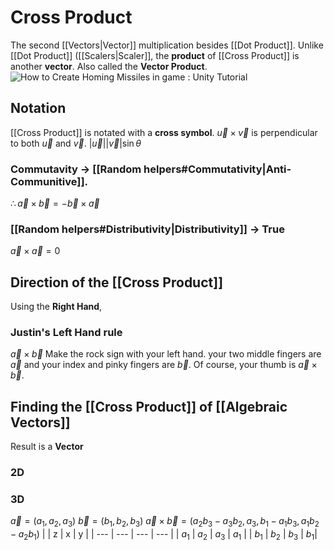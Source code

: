 # Cross Product
The second [[Vectors|Vector]] multiplication besides [[Dot Product]]. Unlike [[Dot Product]] ([[Scalers|Scaler]], the **product** of [[Cross Product]] is another **vector**.
Also called the **Vector Product**.
<img src="https://external-content.duckduckgo.com/iu/?u=http%3A%2F%2Fwww.theappguruz.com%2Fapp%2Fuploads%2F2018%2F06%2Fvector-cross-product.gif&amp;f=1&amp;nofb=1" alt="How to Create Homing Missiles in game : Unity Tutorial"/>
## Notation
[[Cross Product]] is notated with a **cross symbol**.
$\vec{u}\times\vec{v}$ is perpendicular to both $\vec{u}$ and $\vec{v}$.
$|\vec{u}||\vec{v}|\sin{\theta}$  
### Commutavity -> [[Random helpers#Commutativity|Anti-Communitive]].
$\therefore \vec{a}\times\vec{b} = -\vec{b}\times\vec{a}$
### [[Random helpers#Distributivity|Distributivity]] -> True
$\vec{a}\times\vec{a} = 0$

## Direction of the [[Cross Product]]
Using the **Right Hand**, 
### Justin's **Left Hand** rule
$\vec{a}\times\vec{b}$
Make the rock sign with your left hand.
your two middle fingers are $\vec{a}$ and your index and pinky fingers are $\vec{b}$. Of course, your thumb is $\vec{a}\times\vec{b}$.
## Finding the [[Cross Product]] of [[Algebraic Vectors]]
Result is a **Vector**
### 2D

### 3D
$\vec{a} = (a_{1}, a_{2}, a_{3})$
$\vec{b} = (b_{1}, b_{2}, b_{3})$
$\vec{a}\times\vec{b} = (a_{2}b_{3}-a_{3}b_{2}, a_{3},b_{1}-a_{1}b_{3}, a_{1}b_{2}-a_{2}b_{1})$
| | z | x | y |
| --- | --- | --- | --- |
| $a_{1}$ | $a_{2}$ | $a_{3}$ | $a_{1}$ |
| $b_{1}$ | $b_{2}$ | $b_{3}$ | $b_{1}$| 